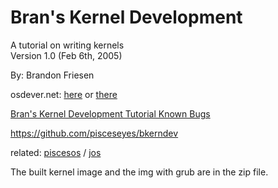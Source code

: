 # Bran's Kernel Development

A tutorial on writing kernels \
Version 1.0 (Feb 6th, 2005)

By: Brandon Friesen

osdever.net: [here](http://www.osdever.net/bkerndev/index.php) or [there](http://www.osdever.net/bkerndev/Docs/title.htm)

[Bran's Kernel Development Tutorial Known Bugs](https://wiki.osdev.org/Bran%27s_Kernel_Development_Tutorial_Known_Bugs)

https://github.com/pisceseyes/bkerndev

related: [piscesos](https://github.com/pisceseyes/piscesos) / [jos](https://github.com/pisceseyes/jos)

The built kernel image and the img with grub are in the zip file.
